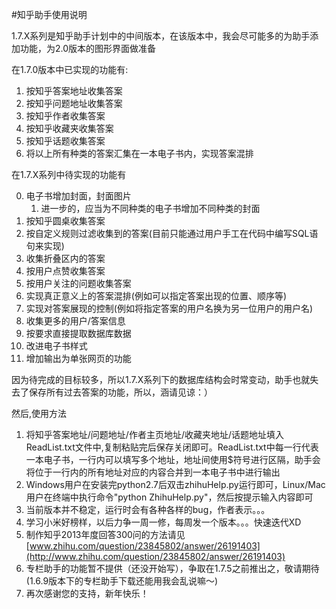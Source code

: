 #知乎助手使用说明

1.7.X系列是知乎助手计划中的中间版本，在该版本中，我会尽可能多的为助手添加功能，为2.0版本的图形界面做准备

在1.7.0版本中已实现的功能有:

1.  按知乎答案地址收集答案
2.  按知乎问题地址收集答案
3.  按知乎作者收集答案
4.  按知乎收藏夹收集答案
5.  按知乎话题收集答案
6.  将以上所有种类的答案汇集在一本电子书内，实现答案混排

在1.7.X系列中待实现的功能有
  
0.  电子书增加封面，封面图片
    1.  进一步的，应当为不同种类的电子书增加不同种类的封面
1.  按知乎圆桌收集答案
2.  按自定义规则过滤收集到的答案(目前只能通过用户手工在代码中编写SQL语句来实现)
3.  收集折叠区内的答案
4.  按用户点赞收集答案
5.  按用户关注的问题收集答案
6.  实现真正意义上的答案混排(例如可以指定答案出现的位置、顺序等)
7.  实现对答案展现的控制(例如将指定答案的用户名换为另一位用户的用户名)
8.  收集更多的用户/答案信息
9.  按要求直接提取数据库数据
9.  改进电子书样式
10. 增加输出为单张网页的功能

因为待完成的目标较多，所以1.7.X系列下的数据库结构会时常变动，助手也就失去了保存所有过去答案的功能，所以，涵请见谅：）

然后,使用方法

1.  将知乎答案地址/问题地址/作者主页地址/收藏夹地址/话题地址填入ReadList.txt文件中,复制粘贴完后保存关闭即可。ReadList.txt中每一行代表一本电子书，一行内可以填写多个地址，地址间使用$符号进行区隔，助手会将位于一行内的所有地址对应的内容合并到一本电子书中进行输出
2.  Windows用户在安装完python2.7后双击zhihuHelp.py运行即可，Linux/Mac用户在终端中执行命令"python ZhihuHelp.py"，然后按提示输入内容即可
3.  当前版本并不稳定，运行时会有各种各样的bug，作者表示。。。
4.  学习小米好榜样，以后力争一周一修，每周发一个版本。。。快速迭代XD
5.  制作知乎2013年度回答300问的方法请见[www.zhihu.com/question/23845802/answer/26191403](http://www.zhihu.com/question/23845802/answer/26191403)
5.  专栏助手的功能暂不提供（还没开始写），争取在1.7.5之前推出之，敬请期待(1.6.9版本下的专栏助手下载还能用我会乱说嘛～)
6.  再次感谢您的支持，新年快乐！


